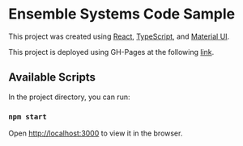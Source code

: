 # Ensemble Systems Code Sample

This project was created using [React](https://reactjs.org), [TypeScript](https://www.typescriptlang.org), and [Material UI](https://mui.com). 

This project is deployed using GH-Pages at the following [link](https://gurshant.github.io/ensemble-code-sample/). 

## Available Scripts

In the project directory, you can run:

### `npm start`

Open [http://localhost:3000](http://localhost:3000) to view it in the browser.

